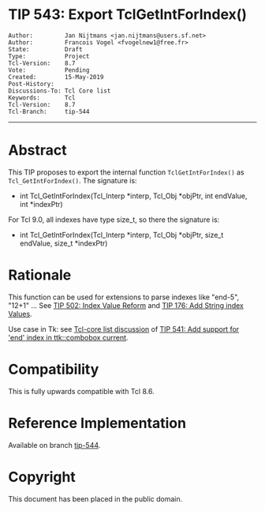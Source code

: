 # TIP 543: Export TclGetIntForIndex()
	Author:         Jan Nijtmans <jan.nijtmans@users.sf.net>
	Author:         Francois Vogel <fvogelnew1@free.fr>
	State:          Draft
	Type:           Project
	Tcl-Version:    8.7
	Vote:           Pending
	Created:        15-May-2019
	Post-History:
	Discussions-To: Tcl Core list
	Keywords:       Tcl
	Tcl-Version:    8.7
	Tcl-Branch:     tip-544

-----

# Abstract

This TIP proposes to export the internal function `TclGetIntForIndex()`
as `Tcl_GetIntForIndex()`. The signature is:

  * int Tcl\_GetIntForIndex(Tcl\_Interp *interp, Tcl\_Obj *objPtr,
	    int endValue, int *indexPtr)

For Tcl 9.0, all indexes have type size\_t, so there the signature is:

  * int Tcl\_GetIntForIndex(Tcl\_Interp *interp, Tcl\_Obj *objPtr,
	    size\_t endValue, size\_t *indexPtr)

# Rationale

This function can be used for extensions to parse indexes like
"end-5", "12+1" ... See [TIP 502: Index Value Reform](502.md) and
[TIP 176: Add String index Values](176.md).

Use case  in Tk: see
[Tcl-core list discussion](http://code.activestate.com/lists/tcl-core/20663/)
of
[TIP 541: Add support for 'end' index in ttk::combobox current](176.md).

# Compatibility

This is fully upwards compatible with Tcl 8.6.

# Reference Implementation

Available on branch [tip-544](https://core.tcl-lang.org/tcl/timeline?t=tip-544).

# Copyright

This document has been placed in the public domain.
